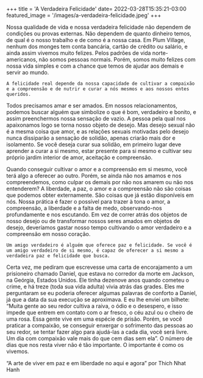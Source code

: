 +++
title = 'A Verdadeira Felicidade'
date=   2022-03-28T15:35:21-03:00
featured_image = '/images/a-verdadeira-felicidade.jpeg'
+++

Nossa qualidade de vida e nossa verdadeira felicidade não dependem de condições ou provas externas. Não dependem de quanto dinheiro temos, de qual é o nosso trabalho e de como é a nossa casa. Em Plum Village, nenhum dos monges tem conta bancária, cartão de crédito ou salário, e ainda assim vivemos muito felizes. Pelos padrões de vida norte-americanos, não somos pessoas normais. Porém, somos muito felizes com nossa vida simples e com a chance que temos de ajudar aos demais e servir ao mundo.

`A felicidade real depende da nossa capacidade de cultivar a compaixão e a compreensão e de nutrir e curar a nós mesmos e aos nossos entes queridos.`

Todos precisamos amar e ser amados. Em nossos relacionamentos, podemos buscar alguém que simbolize o que é bom, verdadeiro e bonito, e assim preenchermos nossa sensação de vazio. A pessoa pela qual nos apaixonamos logo se torna nosso objeto de desejo. Mas desejo sexual não é a mesma coisa que amor, e as relações sexuais motivadas pelo desejo nunca dissiparão a sensação de solidão, apenas criarão mais dor e isolamento. Se você deseja curar sua solidão, em primeiro lugar deve aprender a curar a si mesmo, estar presente para si mesmo e cultivar seu próprio jardim interior de amor, aceitação e compreensão.

Quando conseguir cultivar o amor e a compreensão em si mesmo, você terá algo a oferecer ao outro. Porém, se ainda não nos amamos e nos compreendemos, como culpar os demais por não nos amarem ou não nos entenderem? A liberdade, a paz, o amor e a compreensão não são coisas que podemos obter externamente. São coisas que já estão disponíveis em nós. Nossa prática é fazer o possível para trazer à tona o amor, a compreensão, a liberdade e a falta de medo, observando-nos profundamente e nos escutando. Em vez de correr atrás dos objetos de nosso desejo ou de transformar nossos seres amados em objetos de desejo, deveríamos gastar nosso tempo cultivando o amor verdadeiro e a compreensão em nosso coração.

`Um amigo verdadeiro é alguém que oferece paz e felicidade. Se você é um amigo verdadeiro de si mesmo, é capaz de oferecer a si mesmo
a verdadeira paz e felicidade que busca.`

Certa vez, me pediram que escrevesse uma carta de encorajamento a um prisioneiro chamado Daniel, que estava no corredor da morte em Jackson, na Geórgia, Estados Unidos. Ele tinha dezenove anos quando cometeu o crime, e há treze (toda sua vida adulta) vivia atrás das grades. Eles me perguntaram se eu poderia oferecer algumas palavras de conforto a Daniel, já que a data da sua execução se aproximava. E eu lhe enviei um bilhete: “Muita gente ao seu redor cultiva a raiva, o ódio e o desespero, e isso impede que entrem em contato com o ar fresco, o céu azul ou o cheiro de uma rosa. Essa gente vive em uma espécie de prisão. Porém, se você praticar a compaixão, se conseguir enxergar o sofrimento das pessoas ao seu redor, se tentar fazer algo para ajudá-las a cada dia, você será livre. Um dia com compaixão vale mais do que cem dias sem ela”. O número de dias que nos resta viver não é tão importante. O importante é como os vivemos.

“A arte de viver em paz e em liberdade no aqui e agora” por Thich Nhat Hanh
